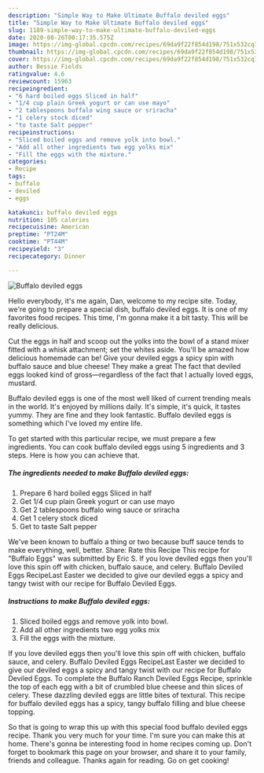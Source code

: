 ```yaml
---
description: "Simple Way to Make Ultimate Buffalo deviled eggs"
title: "Simple Way to Make Ultimate Buffalo deviled eggs"
slug: 1189-simple-way-to-make-ultimate-buffalo-deviled-eggs
date: 2020-08-26T00:17:35.575Z
image: https://img-global.cpcdn.com/recipes/69da9f22f854d198/751x532cq70/buffalo-deviled-eggs-recipe-main-photo.jpg
thumbnail: https://img-global.cpcdn.com/recipes/69da9f22f854d198/751x532cq70/buffalo-deviled-eggs-recipe-main-photo.jpg
cover: https://img-global.cpcdn.com/recipes/69da9f22f854d198/751x532cq70/buffalo-deviled-eggs-recipe-main-photo.jpg
author: Bessie Fields
ratingvalue: 4.6
reviewcount: 15963
recipeingredient:
- "6 hard boiled eggs Sliced in half"
- "1/4 cup plain Greek yogurt or can use mayo"
- "2 tablespoons buffalo wing sauce or sriracha"
- "1 celery stock diced"
- "to taste Salt pepper"
recipeinstructions:
- "Sliced boiled eggs and remove yolk into bowl."
- "Add all other ingredients two egg yolks mix"
- "Fill the eggs with the mixture."
categories:
- Recipe
tags:
- buffalo
- deviled
- eggs

katakunci: buffalo deviled eggs 
nutrition: 105 calories
recipecuisine: American
preptime: "PT24M"
cooktime: "PT44M"
recipeyield: "3"
recipecategory: Dinner

---
```



![Buffalo deviled eggs](https://img-global.cpcdn.com/recipes/69da9f22f854d198/751x532cq70/buffalo-deviled-eggs-recipe-main-photo.jpg)

Hello everybody, it's me again, Dan, welcome to my recipe site. Today, we're going to prepare a special dish, buffalo deviled eggs. It is one of my favorites food recipes. This time, I'm gonna make it a bit tasty. This will be really delicious.

Cut the eggs in half and scoop out the yolks into the bowl of a stand mixer fitted with a whisk attachment; set the whites aside. You&#39;ll be amazed how delicious homemade can be! Give your deviled eggs a spicy spin with buffalo sauce and blue cheese! They make a great The fact that deviled eggs looked kind of gross—regardless of the fact that I actually loved eggs, mustard.

Buffalo deviled eggs is one of the most well liked of current trending meals in the world. It's enjoyed by millions daily. It's simple, it's quick, it tastes yummy. They are fine and they look fantastic. Buffalo deviled eggs is something which I've loved my entire life.


To get started with this particular recipe, we must prepare a few ingredients. You can cook buffalo deviled eggs using 5 ingredients and 3 steps. Here is how you can achieve that.

<!--inarticleads1-->

##### The ingredients needed to make Buffalo deviled eggs:

1. Prepare 6 hard boiled eggs Sliced in half
1. Get 1/4 cup plain Greek yogurt or can use mayo
1. Get 2 tablespoons buffalo wing sauce or sriracha
1. Get 1 celery stock diced
1. Get to taste Salt pepper


We&#39;ve been known to buffalo a thing or two because buff sauce tends to make everything, well, better. Share: Rate this Recipe This recipe for &#34;Buffalo Eggs&#34; was submitted by Eric S. If you love deviled eggs then you&#39;ll love this spin off with chicken, buffalo sauce, and celery. Buffalo Deviled Eggs RecipeLast Easter we decided to give our deviled eggs a spicy and tangy twist with our recipe for Buffalo Deviled Eggs. 

<!--inarticleads2-->

##### Instructions to make Buffalo deviled eggs:

1. Sliced boiled eggs and remove yolk into bowl.
1. Add all other ingredients two egg yolks mix
1. Fill the eggs with the mixture.


If you love deviled eggs then you&#39;ll love this spin off with chicken, buffalo sauce, and celery. Buffalo Deviled Eggs RecipeLast Easter we decided to give our deviled eggs a spicy and tangy twist with our recipe for Buffalo Deviled Eggs. To complete the Buffalo Ranch Deviled Eggs Recipe, sprinkle the top of each egg with a bit of crumbled blue cheese and thin slices of celery. These dazzling deviled eggs are little bites of textural. This recipe for buffalo deviled eggs has a spicy, tangy buffalo filling and blue cheese topping. 

So that is going to wrap this up with this special food buffalo deviled eggs recipe. Thank you very much for your time. I'm sure you can make this at home. There's gonna be interesting food in home recipes coming up. Don't forget to bookmark this page on your browser, and share it to your family, friends and colleague. Thanks again for reading. Go on get cooking!
